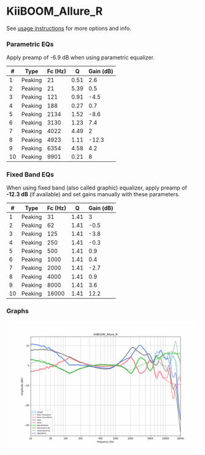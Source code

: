 # KiiBOOM_Allure_R
See [usage instructions](https://github.com/jaakkopasanen/AutoEq#usage) for more options and info.

### Parametric EQs
Apply preamp of -6.9 dB when using parametric equalizer.

|   # | Type    |   Fc (Hz) |    Q |   Gain (dB) |
|-----|---------|-----------|------|-------------|
|   1 | Peaking |        21 | 0.51 |         2.6 |
|   2 | Peaking |        21 | 5.39 |         0.5 |
|   3 | Peaking |       121 | 0.91 |        -4.5 |
|   4 | Peaking |       188 | 0.27 |         0.7 |
|   5 | Peaking |      2134 | 1.52 |        -8.6 |
|   6 | Peaking |      3130 | 1.23 |         7.4 |
|   7 | Peaking |      4022 | 4.49 |         2   |
|   8 | Peaking |      4923 | 1.11 |       -12.3 |
|   9 | Peaking |      6354 | 4.58 |         4.2 |
|  10 | Peaking |      9901 | 0.21 |         8   |

### Fixed Band EQs
When using fixed band (also called graphic) equalizer, apply preamp of **-12.3 dB** (if available) and set gains manually with these parameters.

|   # | Type    |   Fc (Hz) |    Q |   Gain (dB) |
|-----|---------|-----------|------|-------------|
|   1 | Peaking |        31 | 1.41 |         3   |
|   2 | Peaking |        62 | 1.41 |        -0.5 |
|   3 | Peaking |       125 | 1.41 |        -3.8 |
|   4 | Peaking |       250 | 1.41 |        -0.3 |
|   5 | Peaking |       500 | 1.41 |         0.9 |
|   6 | Peaking |      1000 | 1.41 |         0.4 |
|   7 | Peaking |      2000 | 1.41 |        -2.7 |
|   8 | Peaking |      4000 | 1.41 |         0.9 |
|   9 | Peaking |      8000 | 1.41 |         3.6 |
|  10 | Peaking |     16000 | 1.41 |        12.2 |

### Graphs
![](./KiiBOOM_Allure_R.png)
